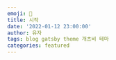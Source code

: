 ```yaml
---
emoji: 💪
title: 시작
date: '2022-01-12 23:00:00'
author: 유자
tags: blog gatsby theme 개츠비 테마
categories: featured
---
```

